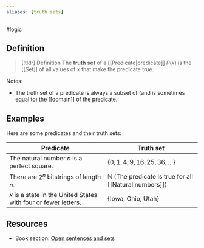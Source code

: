 ```yaml
---
aliases: [truth sets]
--- 
```


#logic 
## Definition 

> [!tldr] Definition
> The **truth set** of a [[Predicate|predicate]] $P(x)$ is the [[Set]] of all values of $x$ that make the predicate true. 

Notes: 
- The truth set of a predicate is always a subset of (and is sometimes equal to) the [[domain]] of the predicate. 

## Examples

Here are some predicates and their truth sets: 

| Predicate                                                       | Truth set                                                        |
| --------------------------------------------------------------- | ---------------------------------------------------------------- |
| The natural number $n$ is a perfect square.                     | $\{0,1,4,9,16,25,36,\dots\}$                                     |
| There are $2^n$ bitstrings of length $n$.                       | $\mathbb{N}$ (The predicate is true for all [[Natural numbers]]) |
| $x$ is a state in the United States with four or fewer letters. | $\{\text{Iowa, Ohio, Utah}\}$                                                                 |

## Resources 

- Book section: [Open sentences and sets](<https://math.libretexts.org/Bookshelves/Mathematical_Logic_and_Proof/Book%3A_Mathematical_Reasoning__Writing_and_Proof_(Sundstrom)/02%3A_Logical_Reasoning/2.03%3A_Open_Sentences_and_Sets#:~:text=The%20truth%20set%20of%20a,0%3Dx%E2%80%9D%20is%20R.&text=x%2B0%3Dx%20is%20a,0%3Dx%20is%20a%20statement.>)
